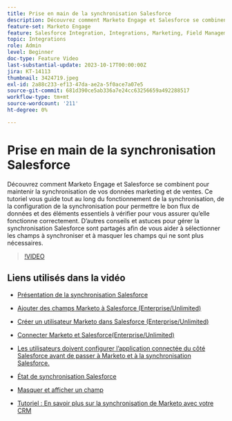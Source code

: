 ```yaml
---
title: Prise en main de la synchronisation Salesforce
description: Découvrez comment Marketo Engage et Salesforce se combinent pour maintenir la synchronisation de vos données marketing et de ventes. Ce tutoriel vous guide tout au long du fonctionnement de la synchronisation, de la configuration de la synchronisation pour permettre le bon flux de données et des éléments essentiels à vérifier pour vous assurer qu’elle fonctionne correctement.
feature-set: Marketo Engage
feature: Salesforce Integration, Integrations, Marketing, Field Management, Administration
topic: Integrations
role: Admin
level: Beginner
doc-type: Feature Video
last-substantial-update: 2023-10-17T00:00:00Z
jira: KT-14113
thumbnail: 3424719.jpeg
exl-id: 2a88c233-ef13-47da-ae2a-5f0ace7a07e5
source-git-commit: 681d390ce5ab336a7e24cc63256659a492288517
workflow-type: tm+mt
source-wordcount: '211'
ht-degree: 0%

---
```


# Prise en main de la synchronisation Salesforce

Découvrez comment Marketo Engage et Salesforce se combinent pour maintenir la synchronisation de vos données marketing et de ventes. Ce tutoriel vous guide tout au long du fonctionnement de la synchronisation, de la configuration de la synchronisation pour permettre le bon flux de données et des éléments essentiels à vérifier pour vous assurer qu’elle fonctionne correctement. D’autres conseils et astuces pour gérer la synchronisation Salesforce sont partagés afin de vous aider à sélectionner les champs à synchroniser et à masquer les champs qui ne sont plus nécessaires.

>[!VIDEO](https://video.tv.adobe.com/v/3453798/?learn=on&captions=fre_fr)

## Liens utilisés dans la vidéo

* [Présentation de la synchronisation Salesforce](https://experienceleague.adobe.com/docs/marketo/using/product-docs/crm-sync/salesforce-sync/understanding-the-salesforce-sync.html?lang=fr)

* [Ajouter des champs Marketo à Salesforce (Enterprise/Unlimited)](https://experienceleague.adobe.com/docs/marketo/using/product-docs/crm-sync/salesforce-sync/setup/enterprise-unlimited-edition/step-1-of-3-add-marketo-fields-to-salesforce-enterprise-unlimited.html?lang=fr)

* [Créer un utilisateur Marketo dans Salesforce (Enterprise/Unlimited)](https://experienceleague.adobe.com/docs/marketo/using/product-docs/crm-sync/salesforce-sync/setup/enterprise-unlimited-edition/step-2-of-3-create-a-salesforce-user-for-marketo-enterprise-unlimited.html?lang=fr)

* [Connecter Marketo et Salesforce(Enterprise/Unlimited)](https://experienceleague.adobe.com/docs/marketo/using/product-docs/crm-sync/salesforce-sync/setup/enterprise-unlimited-edition/step-3-of-3-connect-marketo-and-salesforce-enterprise-unlimited.html?lang=fr)

* [Les utilisateurs doivent configurer l’application connectée du côté Salesforce avant de passer à Marketo et à la synchronisation Salesforce.](https://experienceleague.adobe.com/docs/marketo/using/product-docs/crm-sync/salesforce-sync/log-in-using-oauth-2-0.html?lang=fr)

* [État de synchronisation Salesforce](https://experienceleague.adobe.com/docs/marketo/using/product-docs/crm-sync/salesforce-sync/salesforce-sync-status.html?lang=fr)

* [Masquer et afficher un champ](https://experienceleague.adobe.com/docs/marketo/using/product-docs/administration/field-management/hide-and-unhide-a-field.html?lang=fr)

* [Tutoriel : En savoir plus sur la synchronisation de Marketo avec votre CRM](https://experienceleague.adobe.com/docs/marketo-learn/tutorials/lead-and-data-management/crm-sync-learn.html?lang=fr)
